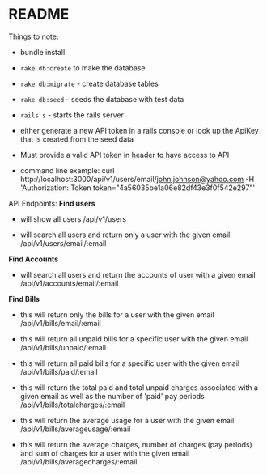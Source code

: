 # README

Things to note:

* bundle install

* `rake db:create` to make the database

* `rake db:migrate` - create database tables

* `rake db:seed` - seeds the database with test data

* `rails s` - starts the rails server


* either generate a new API token in a rails console or look up the ApiKey that is created from the seed data

* Must provide a valid API token in header to have access to API

* command line example:
  curl http://localhost:3000/api/v1/users/email/john.johnson@yahoo.com -H 'Authorization: Token token="4a56035be1a06e82df43e3f0f542e297"'

API Endpoints:
**Find users**
  * will show all users
    /api/v1/users

  * will search all users and return only a user with the given email
    /api/v1/users/email/:email

**Find Accounts**
  * will search all users and return the accounts of user with a given email
    /api/v1/accounts/email/:email  

**Find Bills**
  * this will return only the bills for a user with the given email
    /api/v1/bills/email/:email

  * this will return all unpaid bills for a specific user with the given email
    /api/v1/bills/unpaid/:email

  * this will return all paid bills for a specific user with the given email
    /api/v1/bills/paid/:email

  * this will return the total paid and total unpaid charges associated with a given email as well as the number of 'paid' pay periods
    /api/v1/bills/totalcharges/:email

  * this will return the average usage for a user with the given email
    /api/v1/bills/averageusage/:email

  * this will return the average charges, number of charges (pay periods) and sum of charges for a user with the given email
    /api/v1/bills/averagecharges/:email
